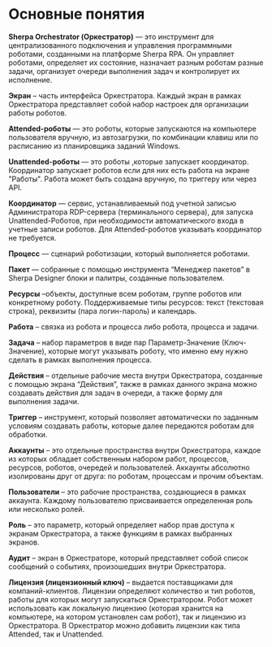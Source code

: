 # Основные понятия

**Sherpa Orchestrator (Оркестратор)** — это инструмент для централизованного подключения и управления программными роботами, созданными на платформе Sherpa RPA. Он управляет роботами, определяет их состояние, назначает разным роботам разные задачи, организует очереди выполнения задач и контролирует их исполнение.

**Экран** – часть интерфейса Оркестратора. Каждый экран в рамках Оркестратора представляет собой набор настроек для организации работы роботов. &#x20;

**Attended-роботы** — это роботы, которые запускаются на компьютере пользователя вручную, из автозагрузки, по комбинации клавиш или по расписанию из планировщика заданий Windows.

**Unattended-роботы** — это роботы ,которые запускает координатор. Координатор запускает роботов если для них есть работа на экране "Работы". Работа может быть создана вручную, по триггеру или через API.

**Координатор** — сервис, устанавливаемый под учетной записью Администратора RDP-сервера (терминального сервера), для запуска Unattended-Роботов, при необходимости автоматического входа в учетные записи роботов. Для Attended-роботов указывать координатор не требуется.&#x20;

**Процесс** — сценарий роботизации, который выполняется роботами.

**Пакет** — собранные с помощью инструмента “Менеджер пакетов” в Sherpa Designer блоки и палитры, созданные пользователем.

**Ресурсы** –объекты, доступные всем роботам, группе роботов или конкретному роботу. Поддерживаемые типы ресурсов: текст (текстовая строка), реквизиты (пара логин-пароль) и календарь.

**Работа** – связка из робота и процесса либо робота, процесса и задачи.&#x20;

**Задача** – набор параметров в виде пар Параметр-Значение (Ключ-Значение), которые могут указывать роботу, что именно ему нужно сделать в рамках выполнения процесса.

**Действия** – отдельные рабочие места внутри Оркестратора, созданные с помощью экрана “Действия”, также в рамках данного экрана можно создавать действия для задач в очереди, а также форму для выполнения задачи.

**Триггер** – инструмент, который позволяет автоматически по заданным условиям создавать работы, которые далее передаются роботам для обработки.

**Аккаунты** – это отдельные пространства внутри Оркестратора, каждое из которых обладает собственным набором работ, процессов, ресурсов, роботов, очередей и пользователей. Аккаунты абсолютно изолированы друг от друга: по роботам, процессам и прочим объектам.

**Пользователи** – это рабочие пространства, создающиеся в рамках аккаунта. Каждому пользователю присваивается определенная роль или несколько ролей.&#x20;

**Роль** – это параметр, который определяет набор прав доступа к экранам Оркестратора, а также функциям в рамках выбранных экранов.

**Аудит** – экран в Оркестраторе, который представляет собой список сообщений о событиях, произошедших внутри Оркестратора.

**Лицензия (лицензионный ключ)** –  выдается поставщиками для компаний-клиентов. Лицензии определяют количество и тип роботов, работы для которых могут запускаться Оркестратором. Робот может использовать как локальную лицензию (которая хранится на компьютере, на котором установлен сам робот), так и лицензию из Оркестратора. В Оркестратор можно добавить лицензии как типа Attended, так и Unattended.
